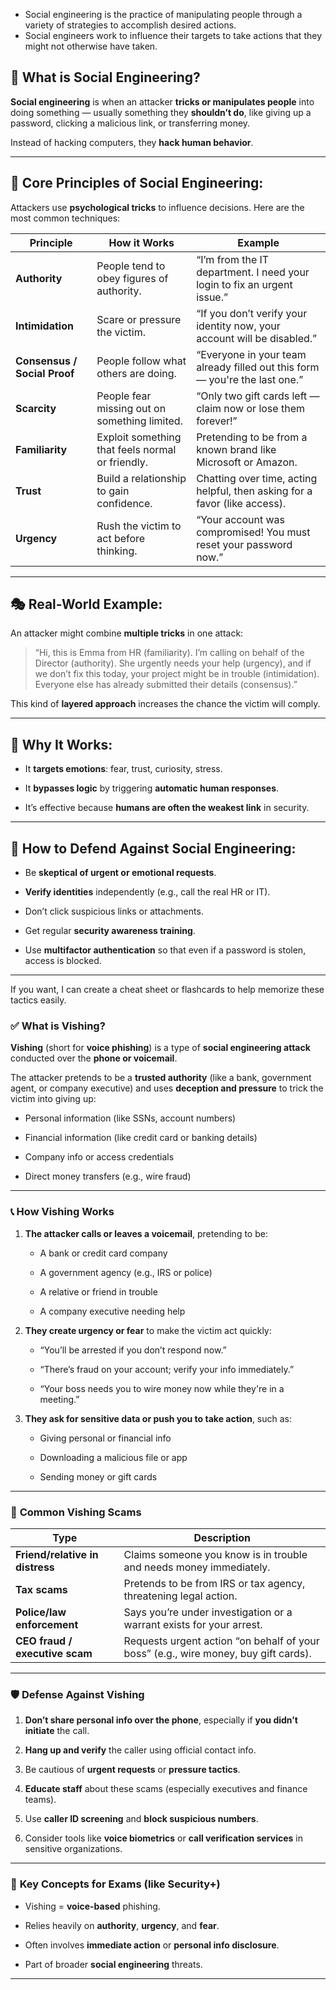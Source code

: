 
- Social engineering is the practice of manipulating people through a variety of strategies to accomplish desired actions. 
- Social engineers work to influence their targets to take actions that they might not otherwise have taken.

## 🧠 What is Social Engineering?

**Social engineering** is when an attacker **tricks or manipulates people** into doing something — usually something they **shouldn’t do**, like giving up a password, clicking a malicious link, or transferring money.

Instead of hacking computers, they **hack human behavior**.

---

## 🧩 Core Principles of Social Engineering:

Attackers use **psychological tricks** to influence decisions. Here are the most common techniques:

| Principle                    | How it Works                                     | Example                                                                     |
| ---------------------------- | ------------------------------------------------ | --------------------------------------------------------------------------- |
| **Authority**                | People tend to obey figures of authority.        | “I’m from the IT department. I need your login to fix an urgent issue.”     |
| **Intimidation**             | Scare or pressure the victim.                    | “If you don’t verify your identity now, your account will be disabled.”     |
| **Consensus / Social Proof** | People follow what others are doing.             | “Everyone in your team already filled out this form — you're the last one.” |
| **Scarcity**                 | People fear missing out on something limited.    | “Only two gift cards left — claim now or lose them forever!”                |
| **Familiarity**              | Exploit something that feels normal or friendly. | Pretending to be from a known brand like Microsoft or Amazon.               |
| **Trust**                    | Build a relationship to gain confidence.         | Chatting over time, acting helpful, then asking for a favor (like access).  |
| **Urgency**                  | Rush the victim to act before thinking.          | “Your account was compromised! You must reset your password now.”           |

---

## 🎭 Real-World Example:

An attacker might combine **multiple tricks** in one attack:

> “Hi, this is Emma from HR (familiarity). I’m calling on behalf of the Director (authority). She urgently needs your help (urgency), and if we don’t fix this today, your project might be in trouble (intimidation). Everyone else has already submitted their details (consensus).”

This kind of **layered approach** increases the chance the victim will comply.

---

## 🧠 Why It Works:

- It **targets emotions**: fear, trust, curiosity, stress.
    
- It **bypasses logic** by triggering **automatic human responses**.
    
- It’s effective because **humans are often the weakest link** in security.
    

---

## 🔐 How to Defend Against Social Engineering:

- Be **skeptical of urgent or emotional requests**.
    
- **Verify identities** independently (e.g., call the real HR or IT).
    
- Don’t click suspicious links or attachments.
    
- Get regular **security awareness training**.
    
- Use **multifactor authentication** so that even if a password is stolen, access is blocked.
    

---

If you want, I can create a cheat sheet or flashcards to help memorize these tactics easily.

### ✅ **What is Vishing?**

**Vishing** (short for **voice phishing**) is a type of **social engineering attack** conducted over the **phone or voicemail**.

The attacker pretends to be a **trusted authority** (like a bank, government agent, or company executive) and uses **deception and pressure** to trick the victim into giving up:

- Personal information (like SSNs, account numbers)
    
- Financial information (like credit card or banking details)
    
- Company info or access credentials
    
- Direct money transfers (e.g., wire fraud)
    

---

### 📞 **How Vishing Works**

1. **The attacker calls or leaves a voicemail**, pretending to be:
    
    - A bank or credit card company
        
    - A government agency (e.g., IRS or police)
        
    - A relative or friend in trouble
        
    - A company executive needing help
        
2. **They create urgency or fear** to make the victim act quickly:
    
    - “You’ll be arrested if you don’t respond now.”
        
    - “There’s fraud on your account; verify your info immediately.”
        
    - “Your boss needs you to wire money now while they're in a meeting.”
        
3. **They ask for sensitive data or push you to take action**, such as:
    
    - Giving personal or financial info
        
    - Downloading a malicious file or app
        
    - Sending money or gift cards
        

---

### 🎯 **Common Vishing Scams**

|**Type**|**Description**|
|---|---|
|**Friend/relative in distress**|Claims someone you know is in trouble and needs money immediately.|
|**Tax scams**|Pretends to be from IRS or tax agency, threatening legal action.|
|**Police/law enforcement**|Says you’re under investigation or a warrant exists for your arrest.|
|**CEO fraud / executive scam**|Requests urgent action “on behalf of your boss” (e.g., wire money, buy gift cards).|

---

### 🛡️ **Defense Against Vishing**

1. **Don’t share personal info over the phone**, especially if **you didn’t initiate** the call.
    
2. **Hang up and verify** the caller using official contact info.
    
3. Be cautious of **urgent requests** or **pressure tactics**.
    
4. **Educate staff** about these scams (especially executives and finance teams).
    
5. Use **caller ID screening** and **block suspicious numbers**.
    
6. Consider tools like **voice biometrics** or **call verification services** in sensitive organizations.
    

---

### 🔑 **Key Concepts for Exams (like Security+)**

- Vishing = **voice-based** phishing.
    
- Relies heavily on **authority**, **urgency**, and **fear**.
    
- Often involves **immediate action** or **personal info disclosure**.
    
- Part of broader **social engineering** threats.
    

---

